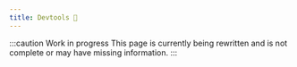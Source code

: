 ```yaml
---
title: Devtools 🚧
---
```


:::caution Work in progress
This page is currently being rewritten and is not complete or may have missing information.
:::
